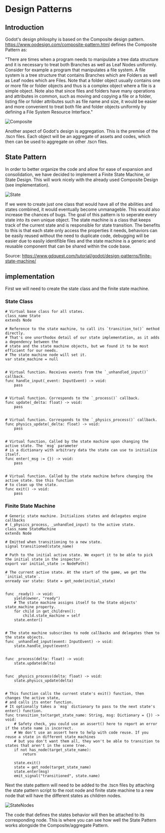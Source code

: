 # Design Patterns

## Introduction

Godot's design philosphy is based on the Composite design pattern. https://www.oodesign.com/composite-pattern.html defines
the Composite Pattern as:

"There are times when a program needs to manipulate a tree data structure and it is necessary to treat both Branches as well 
as Leaf Nodes uniformly. Consider for example a program that manipulates a file system. A file system is a tree structure that 
contains Branches which are Folders as well as Leaf nodes which are Files. Note that a folder object usually contains 
one or more file or folder objects and thus is a complex object where a file is a simple object. Note also that since files and 
folders have many operations and attributes in common, such as moving and copying a file or a folder, listing file or folder 
attributes such as file name and size, it would be easier and more convenient to treat both file and folder objects uniformly 
by defining a File System Resource Interface."

![Composite](/images/composite-design-pattern-implementation-uml-class-diagram.png)

Another aspect of Godot's design is aggregation. This is the premise of the .tscn files. Each object will be an aggregate of assets
and codes, which then can be used to aggregate on other .tscn files.

## State Pattern

In order to better organize the code and allow for ease of expansion and consolidation, we have decided to implement a Finite State
Machine, or State Design. This will work nicely with the already used Composite Design (see implementation). 

![State](/images/state-diagram.png)

If we were to create just one class that would have all of the abilities and states combined, it would eventually become unmanageble.
This would also increase the chances of bugs. The goal of this pattern is to seperate every state into its own unique object. The state
machine is a class that keeps track of the current state and is responsible for state transition. The benefits to this is that each state
only access the properties it needs, behaviors can be easily reused without the need to duplicate code, debugging will be easier due
to easily identifible files and the state machine is a generic and reusable component that can be shared within the code base.

Source: https://www.gdquest.com/tutorial/godot/design-patterns/finite-state-machine/

## implementation

First we will need to create the state class and the finite state machine.

### State Class

```GDScript
# Virtual base class for all states.
class_name State
extends Node

# Reference to the state machine, to call its `transition_to()` method directly.
# That's one unorthodox detail of our state implementation, as it adds a dependency between the
# state and the state machine objects, but we found it to be most efficient for our needs.
# The state machine node will set it.
var state_machine = null


# Virtual function. Receives events from the `_unhandled_input()` callback.
func handle_input(_event: InputEvent) -> void:
	pass


# Virtual function. Corresponds to the `_process()` callback.
func update(_delta: float) -> void:
	pass


# Virtual function. Corresponds to the `_physics_process()` callback.
func physics_update(_delta: float) -> void:
	pass


# Virtual function. Called by the state machine upon changing the active state. The `msg` parameter
# is a dictionary with arbitrary data the state can use to initialize itself.
func enter(_msg := {}) -> void:
	pass


# Virtual function. Called by the state machine before changing the active state. Use this function
# to clean up the state.
func exit() -> void:
	pass
```
### Finite State Machine

```GDScript
# Generic state machine. Initializes states and delegates engine callbacks
# (_physics_process, _unhandled_input) to the active state.
class_name StateMachine
extends Node

# Emitted when transitioning to a new state.
signal transitioned(state_name)

# Path to the initial active state. We export it to be able to pick the initial state in the inspector.
export var initial_state := NodePath()

# The current active state. At the start of the game, we get the `initial_state`.
onready var state: State = get_node(initial_state)


func _ready() -> void:
	yield(owner, "ready")
	# The state machine assigns itself to the State objects' state_machine property.
	for child in get_children():
		child.state_machine = self
	state.enter()


# The state machine subscribes to node callbacks and delegates them to the state objects.
func _unhandled_input(event: InputEvent) -> void:
	state.handle_input(event)


func _process(delta: float) -> void:
	state.update(delta)


func _physics_process(delta: float) -> void:
	state.physics_update(delta)


# This function calls the current state's exit() function, then changes the active state,
# and calls its enter function.
# It optionally takes a `msg` dictionary to pass to the next state's enter() function.
func transition_to(target_state_name: String, msg: Dictionary = {}) -> void:
	# Safety check, you could use an assert() here to report an error if the state name is incorrect.
	# We don't use an assert here to help with code reuse. If you reuse a state in different state machines
	# but you don't want them all, they won't be able to transition to states that aren't in the scene tree.
	if not has_node(target_state_name):
		return

	state.exit()
	state = get_node(target_state_name)
	state.enter(msg)
	emit_signal("transitioned", state.name)
```
Next the state pattern will need to be added to the .tscn files by attaching the state pattern script to the root node 
and finite state machine to a new node that will have the different states as children nodes.

![StateNodes](/images/player-scene-done.png)

The code that defines the states behavior will then be attached to its corresponding node. This is where you can see how well
the State Pattern works alongside the Composite/aggregate Pattern.